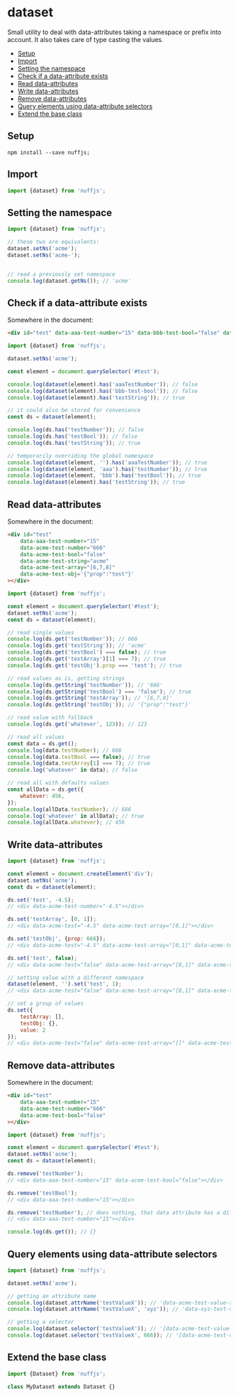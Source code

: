# dataset 

Small utility to deal with data-attributes taking a namespace or prefix into account.
It also takes care of type casting the values.

- [Setup](#setup)
- [Import](#import)
- [Setting the namespace](#setting-the-namespace)
- [Check if a data-attribute exists](#check-if-a-data-attribute-exists)
- [Read data-attributes](#read-data-attributes)
- [Write data-attributes](#write-data-attributes)
- [ Remove data-attributes](#remove-data-attributes)
- [Query elements using data-attribute selectors](#query-elements)
- [Extend the base class](#extend)

<a id="setup"></a>

## Setup

```
npm install --save nuffjs;
```

<a id="import"></a>

## Import

```js
import {dataset} from 'nuffjs';
```


<a id="setting-the-namespace"></a>

## Setting the namespace

```js
import {dataset} from 'nuffjs';

// these two are equivalents:
dataset.setNs('acme');
dataset.setNs('acme-');


// read a previously set namespace
console.log(dataset.getNs()); // 'acme'
```

<a id="check-if-a-data-attribute-exists"></a>

## Check if a data-attribute exists

Somewhere in the document:
```html
<div id="test" data-aaa-test-number="15" data-bbb-test-bool="false" data-acme-test-string="acme"></div>
```

```js
import {dataset} from 'nuffjs';

dataset.setNs('acme');

const element = document.querySelector('#test');

console.log(dataset(element).has('aaaTestNumber')); // false
console.log(dataset(element).has('bbb-test-bool')); // false
console.log(dataset(element).has('testString')); // true

// it could also be stored for convenience
const ds = dataset(element);

console.log(ds.has('testNumber')); // false
console.log(ds.has('testBool')); // false
console.log(ds.has('testString')); // true

// temporarily overriding the global namespace 
console.log(dataset(element, '').has('aaaTestNumber'));	// true
console.log(dataset(element, 'aaa').has('testNumber'));	// true
console.log(dataset(element, 'bbb').has('testBool')); // true
console.log(dataset(element).has('testString')); // true
```


<a id="read-data-attributes"></a>

## Read data-attributes

Somewhere in the document:
```html
<div id="test" 
	data-aaa-test-number="15"
	data-acme-test-number="666"
	data-acme-test-bool="false"
	data-acme-test-string="acme"
	data-acme-test-array="[6,7,8]"
	data-acme-test-obj='{"prop":"test"}'
></div>
```

```js
import {dataset} from 'nuffjs';

const element = document.querySelector('#test');
dataset.setNs('acme');
const ds = dataset(element);

// read single values 
console.log(ds.get('testNumber')); // 666
console.log(ds.get('testString')); // 'acme'
console.log(ds.get('testBool') === false); // true
console.log(ds.get('testArray')[1] === 7); // true
console.log(ds.get('testObj').prop === 'test'); // true

// read values as is, getting strings
console.log(ds.getString('testNumber')); // '666'
console.log(ds.getString('testBool') === 'false'); // true
console.log(ds.getString('testArray')); // '[6,7,8]'
console.log(ds.getString('testObj')); // '{"prop":"test"}'

// read value with fallback
console.log(ds.get('whatever', 123)); // 123

// read all values
const data = ds.get();
console.log(data.testNumber); // 666
console.log(data.testBool === false); // true
console.log(data.testArray[1] === 7); // true
console.log('whatever' in data); // false

// read all with defaults values
const allData = ds.get({
	whatever: 456,
});
console.log(allData.testNumber); // 666
console.log('whatever' in allData); // true
console.log(allData.whatever); // 456

```

<a id="write-data-attributes"></a>

## Write data-attributes

```js
import {dataset} from 'nuffjs';

const element = document.createElement('div');
dataset.setNs('acme');
const ds = dataset(element);

ds.set('test', -4.5);
// <div data-acme-test-number="-4.5"></div>

ds.set('testArray', [0, 1]);
// <div data-acme-test="-4.5" data-acme-test-array="[0,1]"></div>

ds.set('testObj', {prop: 666});
// <div data-acme-test="-4.5" data-acme-test-array="[0,1]" data-acme-test-obj="{&quot;prop&quot;:666}"></div>

ds.set('test', false);
// <div data-acme-test="false" data-acme-test-array="[0,1]" data-acme-test-obj="{&quot;prop&quot;:666}"></div>

// setting value with a different namespace
dataset(element, '').set('test', 1);
// <div data-acme-test="false" data-acme-test-array="[0,1]" data-acme-test-obj="{&quot;prop&quot;:666}" data-test="1"></div>

// set a group of values
ds.set({
	testArray: [],
	testObj: {},
	value: 2
});
// <div data-acme-test="false" data-acme-test-array="[]" data-acme-test-obj="{}" data-acme-value="2" data-test="1"></div>
```


<a id="remove-data-attributes"></a>

## Remove data-attributes

Somewhere in the document:
```html
<div id="test" 
	data-aaa-test-number="15"
	data-acme-test-number="666"
	data-acme-test-bool="false"
></div>
```

```js
import {dataset} from 'nuffjs';

const element = document.querySelector('#test');
dataset.setNs('acme');
const ds = dataset(element);

ds.remove('testNumber');
// <div data-aaa-test-number="15" data-acme-test-bool="false"></div>

ds.remove('testBool');
// <div data-aaa-test-number="15"></div>

ds.remove('testNumber'); // does nothing, that data attribute has a different prefix
// <div data-aaa-test-number="15"></div>

console.log(ds.get()); // {}
```

<a id="query-elements"></a>

## Query elements using data-attribute selectors

```js
import {dataset} from 'nuffjs';

dataset.setNs('acme');

// getting an attribute name
console.log(dataset.attrName('testValueX')); // 'data-acme-test-value-x'
console.log(dataset.attrName('testValueX', 'xyz')); // 'data-xyz-test-value-x'

// getting a selector
console.log(dataset.selector('testValueX')); // '[data-acme-test-value-x]'
console.log(dataset.selector('testValueX', 666)); // '[data-acme-test-value-x="666"]'
```


<a id="extend"></a>

## Extend the base class

```js
import {Dataset} from 'nuffjs';

class MyDataset extends Dataset {}


```
